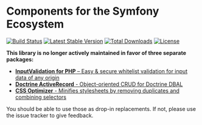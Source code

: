 Components for the Symfony Ecosystem
====================================

[![Build Status](https://travis-ci.org/lastzero/sympathy.png?branch=master)](https://travis-ci.org/lastzero/sympathy)
[![Latest Stable Version](https://poser.pugx.org/lastzero/sympathy/v/stable.svg)](https://packagist.org/packages/lastzero/sympathy)
[![Total Downloads](https://poser.pugx.org/lastzero/sympathy/downloads.svg)](https://packagist.org/packages/lastzero/sympathy)
[![License](https://poser.pugx.org/lastzero/sympathy/license.svg)](https://packagist.org/packages/lastzero/sympathy)

**This library is no longer actively maintained in favor of three separate packages:**
* [**InputValidation for PHP** – Easy & secure whitelist validation for input data of any origin](https://github.com/lastzero/php-input-validation)
* [**Doctrine ActiveRecord** - Object-oriented CRUD for Doctrine DBAL](https://github.com/lastzero/doctrine-active-record)
* [**CSS Optimizer** - Minifies stylesheets by removing duplicates and combining selectors](https://github.com/lastzero/css-optimizer)

You should be able to use those as drop-in replacements. If not, please use the issue tracker to give feedback.
